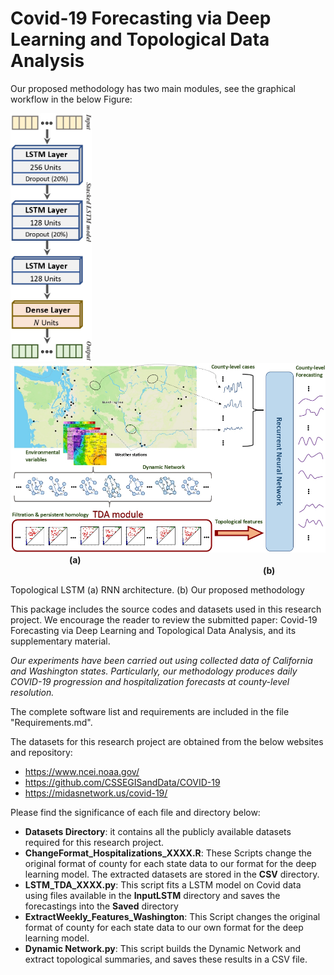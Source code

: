 # Covid-19 Forecasting via Deep Learning and Topological Data Analysis


Our proposed methodology has two main modules, see the graphical workflow in the below Figure:



<p float="left">
  <img src="Images/RNN_Architecture_page-0001.jpg" width="130" /> 
  <img  width="40" />
  <img src="Images/WorkflowMethod_page-0001.jpg" width="650" /> 
  <img  width="90" />
  <b>(a)</b>
  <img  width="400" />
  <b>(b)</b>
</p>

Topological LSTM (a) RNN architecture. (b) Our proposed methodology


This package includes the source codes and datasets used in this research project. We encourage the reader to review the submitted paper: Covid-19 Forecasting via Deep Learning and Topological Data Analysis, and its supplementary material.

*Our experiments have been carried out using collected data of California and Washington  states.  Particularly,  our  methodology  produces  daily  COVID-19 progression and hospitalization forecasts at county-level resolution.*

The complete software list and requirements are included in the file "Requirements.md".

The datasets for this research project are obtained from the below websites and repository:
* https://www.ncei.noaa.gov/
* https://github.com/CSSEGISandData/COVID-19
* https://midasnetwork.us/covid-19/

Please find the significance of each file and directory below:

* **Datasets Directory**: it contains all the publicly available datasets required for this research project. 
* **ChangeFormat_Hospitalizations_XXXX.R**: These Scripts change the original format of county for each state data to our format for the deep learning model. The extracted datasets are stored in the **CSV** directory.
* **LSTM_TDA_XXXX.py**: This script fits a LSTM model on Covid data using files available in the **InputLSTM** directory and saves the forecastings into the **Saved** directory
* **ExtractWeekly_Features_Washington**:  This Script changes the original format of county for each state data to our own format for the deep learning model.
* **Dynamic Network.py**: This script builds the Dynamic Network and extract topological summaries, and saves these results in a CSV file.




